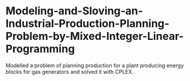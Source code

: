 # Modeling-and-Sloving-an-Industrial-Production-Planning-Problem-by-Mixed-Integer-Linear-Programming
Modelled a problem of planning production for a plant producing energy blocks for gas generators and solved it with CPLEX.
